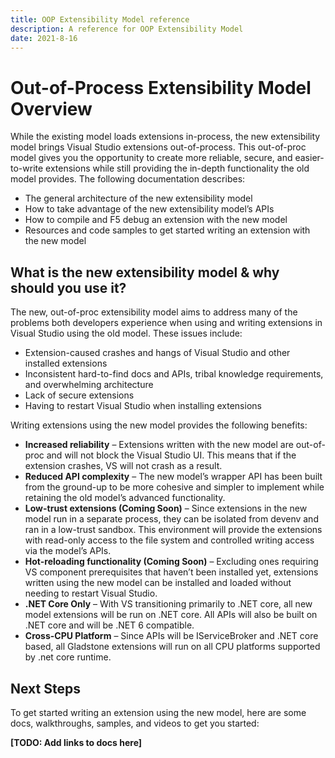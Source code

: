 ```yaml
---
title: OOP Extensibility Model reference
description: A reference for OOP Extensibility Model
date: 2021-8-16
---
```


# Out-of-Process Extensibility Model Overview

While the existing model loads extensions in-process, the new extensibility model brings Visual Studio extensions out-of-process.  This out-of-proc model gives you the opportunity to create more reliable, secure, and easier-to-write extensions while still providing the in-depth functionality the old model provides.  The following documentation describes:

* The general architecture of the new extensibility model
* How to take advantage of the new extensibility model’s APIs
* How to compile and F5 debug an extension with the new model 
* Resources and code samples to get started writing an extension with the new model

## What is the new extensibility model & why should you use it?

The new, out-of-proc extensibility model aims to address many of the problems both developers experience when using and writing extensions in Visual Studio using the old model.  These issues include:

* Extension-caused crashes and hangs of Visual Studio and other installed extensions
* Inconsistent hard-to-find docs and APIs, tribal knowledge requirements, and overwhelming architecture
* Lack of secure extensions
* Having to restart Visual Studio when installing extensions

Writing extensions using the new model provides the following benefits:

* **Increased reliability** – Extensions written with the new model are out-of-proc and will not block the Visual Studio UI.  This means that if the extension crashes, VS will not crash as a result. 
* **Reduced API complexity** – The new model’s wrapper API has been built from the ground-up to be more cohesive and simpler to implement while retaining the old model’s advanced functionality.
* **Low-trust extensions (Coming Soon)** – Since extensions in the new model run in a separate process, they can be isolated from devenv and ran in a low-trust sandbox. This environment will provide the extensions with read-only access to the file system and controlled writing access via the model’s APIs. 
* **Hot-reloading functionality (Coming Soon)** – Excluding ones requiring VS component prerequisites that haven’t been installed yet, extensions written using the new model can be installed and loaded without needing to restart Visual Studio.
* **.NET Core Only** – With VS transitioning primarily to .NET core, all new model extensions will be run on .NET core.  All APIs will also be built on .NET core and will be .NET 6 compatible.
* **Cross-CPU Platform** – Since APIs will be IServiceBroker and .NET core based, all Gladstone extensions will run on all CPU platforms supported by .net core runtime.

## Next Steps

To get started writing an extension using the new model, here are some docs, walkthroughs, samples, and videos to get you started:

**[TODO: Add links to docs here]**
